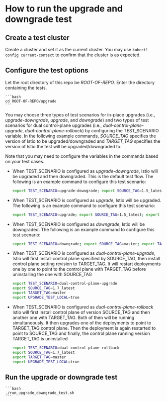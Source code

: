 # How to run the upgrade and downgrade test

## Create a test cluster

Create a cluster and set it as the current cluster.
You may use `kubectl config current-context` to confirm that the cluster
is as expected.

## Configure the test options

Let the root directory of this repo be *ROOT-OF-REPO*.
Enter the directory containing the tests.

    ```bash
    cd ROOT-OF-REPO/upgrade
    ```

You may choose three types of test scenarios for in-place upgrades (i.e., *upgrade-downgrade*, *upgrade*, and *downgrade*)
and two types of test scenarios for dual control-plane upgrades (i.e., *dual-control-plane-upgrade*, *dual-control-plane-rollback*)
by configuring the TEST_SCENARIO variable. In the following example commands,
*SOURCE_TAG* specifies the
version of Istio to be upgraded/downgraded and *TARGET_TAG* specifies the
version of Istio the test will be upgraded/downgraded to.

Note that you may need to configure the variables in the commands based
on your test cases.

* When TEST_SCENARIO is configured as *upgrade-downgrade*,
Istio will be upgraded and then downgraded.
This is the default test flow. The following is an example command
to configure this test scenario:

    ```bash
    export TEST_SCENARIO=upgrade-downgrade; export SOURCE_TAG=1.5_latest; export TARGET_TAG=master; export INSTALL_OPTIONS=istioctl; export UPGRADE_TEST_LOCAL=true;
    ```

* When TEST_SCENARIO is configured as *upgrade*,
Istio will be upgraded. The following is an example command
to configure this test scenario:

    ```bash
    export TEST_SCENARIO=upgrade; export SOURCE_TAG=1.5_latest; export TARGET_TAG=master; export INSTALL_OPTIONS=istioctl; export UPGRADE_TEST_LOCAL=true;
    ```

* When TEST_SCENARIO is configured as *downgrade*,
Istio will be downgraded. The following is an example command
to configure this test scenario:

    ```bash
    export TEST_SCENARIO=downgrade; export SOURCE_TAG=master; export TARGET_TAG=1.5_latest; export INSTALL_OPTIONS=istioctl; export UPGRADE_TEST_LOCAL=true;
    ```

* When TEST_SCENARIO is configured as *dual-control-plane-upgrade*,
Istio will first install control plane specified by SOURCE_TAG, then
install control plane setting revision to TARGET_TAG. It will restart
deployments one by one to point to the control plane with TARGET_TAG
before uninstalling the one with SOURCE_TAG

    ```bash
    export TEST_SCENARIO=dual-control-plane-upgrade
    export SOURCE_TAG=1.7_latest
    export TARGET_TAG=master
    export UPGRADE_TEST_LOCAL=true
    ```

* When TEST_SCENARIO is configured as *dual-control-plane-rollback*
Istio will first install control plane of version SOURCE_TAG and then
another one with TARGET_TAG. Both of then will be running simultaneously.
It then upgrades one of the deployments to point to TARGET_TAG control plane.
Then the deployment is again restarted to point to SOURCE_TAG and finally,
the control plane running version TARGET_TAG is uninstalled

    ```bash
    export TEST_SCENARIO=dual-control-plane-rollback
    export SOURCE_TAG=1.7_latest
    export TARGET_TAG=master
    export UPGRADE_TEST_LOCAL=true
    ```

## Run the upgrade or downgrade test

    ```bash
    ./run_upgrade_downgrade_test.sh
    ```
